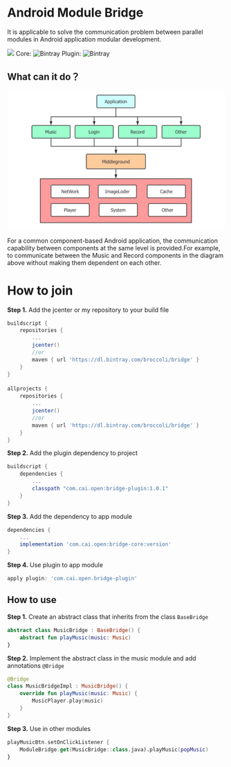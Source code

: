 # Android Module Bridge

It is applicable to solve the communication problem between parallel modules in Android application modular development.

![](https://img.shields.io/github/license/gittosuperfly/AndroidModuleBridge)   Core: ![Bintray](https://img.shields.io/bintray/v/broccoli/bridge/bridge-core)   Plugin: ![Bintray](https://img.shields.io/bintray/v/broccoli/bridge/bridge-plugin)



## What can it do？

![](img/Image1.png)

For a common component-based Android application, the communication capability between components at the same level is provided.For example, to communicate between the Music and Record components in the diagram above without making them dependent on each other.



# How to join

**Step 1.** Add the jcenter or my repository to your build file

```groovy
buildscript {
    repositories {
        ...
        jcenter()
        //or
        maven { url 'https://dl.bintray.com/broccoli/bridge' }
    }
}

allprojects {
    repositories {
        ...
        jcenter()
        //or
        maven { url 'https://dl.bintray.com/broccoli/bridge' }
    }
}
```



**Step 2.** Add the plugin dependency to project

```groovy
buildscript {
    dependencies {
        ...
        classpath "com.cai.open:bridge-plugin:1.0.1"
    }
}
```



**Step 3.** Add the dependency to app module

```groovy
dependencies {
	...
    implementation 'com.cai.open:bridge-core:version'
}
```



**Step 4.** Use plugin to app module

```groovy
apply plugin: 'com.cai.open.bridge-plugin'
```



## How to use

**Step 1.** Create an abstract class that inherits from the class `BaseBridge`

```kotlin
abstract class MusicBridge : BaseBridge() {
    abstract fun playMusic(music: Music)
}
```



**Step 2.** Implement the abstract class in the music module and add annotations `@Bridge`

```kotlin
@Bridge
class MusicBridgeImpl : MusicBridge() {
    override fun playMusic(music: Music) {
        MusicPlayer.play(music)
    }
}
```



**Step 3.** Use in other modules

```kotlin
playMusicBtn.setOnClickListener {
    ModuleBridge.get(MusicBridge::class.java).playMusic(popMusic)
}
```

